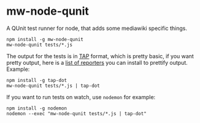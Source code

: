 # mw-node-qunit

A QUnit test runner for node, that adds some mediawiki specific things.

```
npm install -g mw-node-qunit
mw-node-qunit tests/*.js
```

The output for the tests is in [TAP](https://testanything.org/) format, which
is pretty basic, if you want pretty output, here is a [list of
reporters](https://github.com/sindresorhus/awesome-tap#reporters) you can
install to prettify output. Example:

```
npm install -g tap-dot
mw-node-qunit tests/*.js | tap-dot
```

If you want to run tests on watch, use `nodemon` for example:

```
npm install -g nodemon
nodemon --exec "mw-node-qunit tests/*.js | tap-dot"
```
